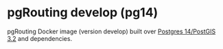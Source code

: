 # pgRouting develop (pg14)

pgRouting Docker image (version develop) built over [Postgres 14/PostGIS 3.2](https://hub.docker.com/r/postgis/postgis) and dependencies.
